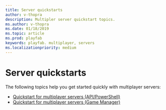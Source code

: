 ```yaml
---
title: Server quickstarts
author: v-thopra
description: Multipler server quickstart topics.
ms.author: v-thopra
ms.date: 01/18/2019
ms.topic: article
ms.prod: playfab
keywords: playfab. multiplayer, servers
ms.localizationpriority: medium
---
```


# Server quickstarts

The following topics help you get started quickly with multiplayer servers:

- [Quickstart for multiplayer servers (API/PowerShell)](quickstart-for-multiplayer-servers-api-powershell.md)
- [Quickstart for multiplayer servers (Game Manager)](quickstart-for-multiplayer-servers-game-manager.md)